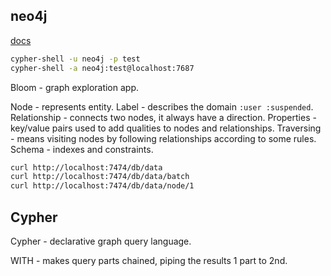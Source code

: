 neo4j
-

[docs](https://neo4j.com/docs/)

````sh
cypher-shell -u neo4j -p test
cypher-shell -a neo4j:test@localhost:7687
````

Bloom - graph exploration app.

Node - represents entity.
Label - describes the domain `:user :suspended`.
Relationship - connects two nodes, it always have a direction.
Properties - key/value pairs used to add qualities to nodes and relationships.
Traversing - means visiting nodes by following relationships according to some rules.
Schema - indexes and constraints.

````sh
curl http://localhost:7474/db/data
curl http://localhost:7474/db/data/batch
curl http://localhost:7474/db/data/node/1
````

## Cypher

Cypher - declarative graph query language.

WITH -  makes query parts chained, piping the results 1 part to 2nd.
